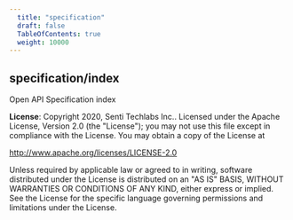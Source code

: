 ```yaml
---
  title: "specification"
  draft: false
  TableOfContents: true
  weight: 10000
---
```

<a name="module_specification/index"></a>

## specification/index
Open API Specification index

**License**: Copyright 2020, Senti Techlabs Inc..
Licensed under the Apache License, Version 2.0 (the &quot;License&quot;);
you may not use this file except in compliance with the License.
You may obtain a copy of the License at

   http://www.apache.org/licenses/LICENSE-2.0

Unless required by applicable law or agreed to in writing, software
distributed under the License is distributed on an &quot;AS IS&quot; BASIS,
WITHOUT WARRANTIES OR CONDITIONS OF ANY KIND, either express or implied.
See the License for the specific language governing permissions and
limitations under the License.  
